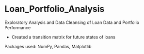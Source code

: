 # Loan_Portfolio_Analysis

Exploratory Analysis and Data Cleansing of Loan Data and Portfolio Performance
- Created a transition matrix for future states of loans

Packages used: NumPy, Pandas, Matplotlib

